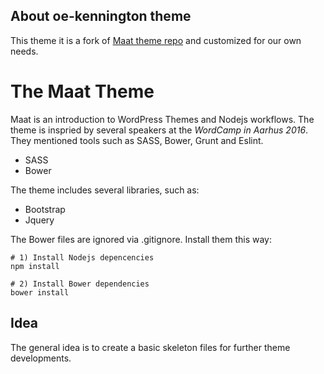 ## About oe-kennington theme
This theme it is a fork of [Maat theme repo](https://raw.githubusercontent.com/asathoor/maat-or-the-improved-bootstrap) and customized for our own needs.


# The Maat Theme

Maat is an introduction to WordPress Themes and Nodejs workflows.
The theme is inspried by several speakers at the *WordCamp in Aarhus 2016*.
They mentioned tools such as SASS, Bower, Grunt and Eslint.

* SASS
* Bower

The theme includes several libraries, such as:

* Bootstrap
* Jquery

The Bower files are ignored via .gitignore. Install them this way:

~~~~
# 1) Install Nodejs depencencies
npm install

# 2) Install Bower dependencies
bower install
~~~~

## Idea

The general idea is to create a basic skeleton files for further theme developments.

